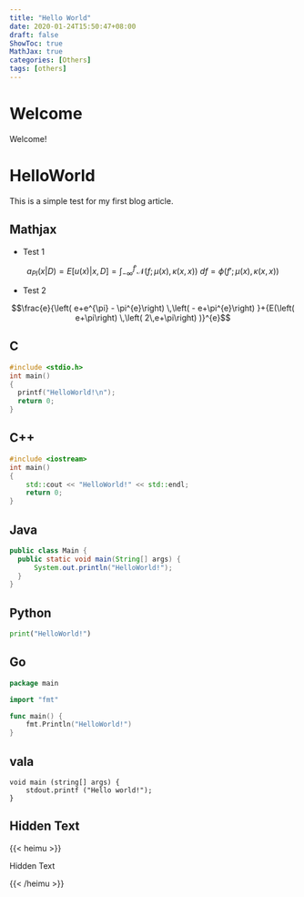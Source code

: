 ```yaml
---
title: "Hello World"
date: 2020-01-24T15:50:47+08:00
draft: false
ShowToc: true
MathJax: true
categories: [Others]
tags: [others]
---
```


# Welcome

Welcome!

# HelloWorld

This is a simple test for my first blog article.

## Mathjax

- Test 1

$$a_{PI}(x|D) = E[u(x) | x, D] = \int_{-\infty}^{f'} \mathcal{N}(f; \mu(x), \kappa(x, x)) \ df
=\phi(f'; \mu(x), \kappa(x, x))$$

- Test 2

$$\frac{e}{\left( e+e^{\pi} - \pi^{e}\right) \,\left(  - e+\pi^{e}\right) }+{E(\left( e+\pi\right) \,\left( 2\,e+\pi\right) )}^{e}$$

## C

```c
#include <stdio.h>
int main()
{
  printf("HelloWorld!\n");
  return 0;
}
```

## C++

```cpp
#include <iostream>
int main()
{
    std::cout << "HelloWorld!" << std::endl;
    return 0;
}
```

## Java

```java
public class Main {
  public static void main(String[] args) {
      System.out.println("HelloWorld!");
  }
}
```

## Python

```python
print("HelloWorld!")
```

## Go

```go
package main

import "fmt"

func main() {
    fmt.Println("HelloWorld!")
}
```

## vala

```vala
void main (string[] args) {
    stdout.printf ("Hello world!");
}
```

## Hidden Text

{{< heimu >}}

Hidden Text

{{< /heimu >}}
